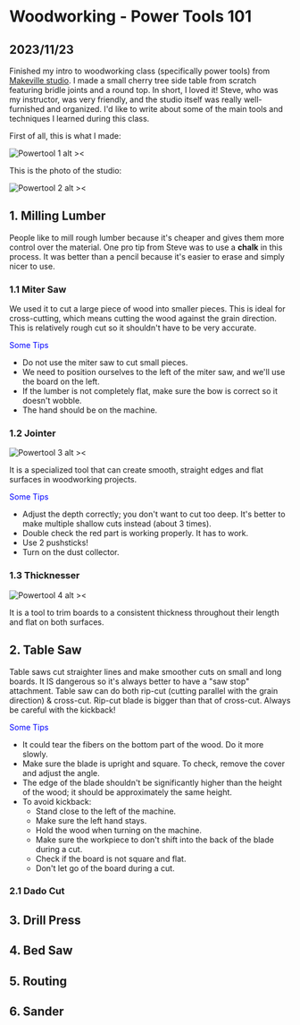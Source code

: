 # Woodworking - Power Tools 101
## 2023/11/23

Finished my intro to woodworking class (specifically power tools) from [Makeville studio](https://makeville.com). I made a small cherry tree side table from scratch featuring bridle joints and a round top. In short, I loved it! Steve, who was my instructor, was very friendly, and the studio itself was really well-furnished and organized. I'd like to write about some of the main tools and techniques I learned during this class.

First of all, this is what I made:

![Powertool 1 alt ><](https://github.com/jinnycho/jinnycho.github.io/blob/main/src/assets/photos/powertool1.png?raw=true)

This is the photo of the studio:

![Powertool 2 alt ><](https://github.com/jinnycho/jinnycho.github.io/blob/main/src/assets/photos/powertool2.png?raw=true)


## 1. Milling Lumber
People like to mill rough lumber because it's cheaper and gives them more control over the material. One pro tip from Steve was to use a **chalk** in this process. It was better than a pencil because it's easier to erase and simply nicer to use.

### 1.1 Miter Saw
We used it to cut a large piece of wood into smaller pieces. This is ideal for cross-cutting, which means cutting the wood against the grain direction. This is relatively rough cut so it shouldn't have to be very accurate.

<span style="color:blue">Some Tips</span>
- Do not use the miter saw to cut small pieces.
- We need to position ourselves to the left of the miter saw, and we'll use the board on the left.
- If the lumber is not completely flat, make sure the bow is correct so it doesn't wobble.
- The hand should be on the machine.


### 1.2 Jointer

![Powertool 3 alt ><](https://github.com/jinnycho/jinnycho.github.io/blob/main/src/assets/photos/powertool3.png?raw=true)

It is a specialized tool that can create smooth, straight edges and flat surfaces in woodworking projects.

<span style="color:blue">Some Tips</span>
- Adjust the depth correctly; you don't want to cut too deep. It's better to make multiple shallow cuts instead (about 3 times).
- Double check the red part is working properly. It has to work.
- Use 2 pushsticks!
- Turn on the dust collector.

### 1.3 Thicknesser

![Powertool 4 alt ><](https://github.com/jinnycho/jinnycho.github.io/blob/main/src/assets/photos/powertool4.png?raw=true)

It is a tool to trim boards to a consistent thickness throughout their length and flat on both surfaces.

## 2. Table Saw

Table saws cut straighter lines and make smoother cuts on small and long boards. It IS dangerous so it's always better to have a "saw stop" attachment. Table saw can do both rip-cut (cutting parallel with the grain direction) & cross-cut. Rip-cut blade is bigger than that of cross-cut. Always be careful with the kickback!

<span style="color:blue">Some Tips</span>
- It could tear the fibers on the bottom part of the wood. Do it more slowly.
- Make sure the blade is upright and square. To check, remove the cover and adjust the angle.
- The edge of the blade shouldn't be significantly higher than the height of the wood; it should be approximately the same height.
- To avoid kickback:
    - Stand close to the left of the machine.
    - Make sure the left hand stays. 
    - Hold the wood when turning on the machine.
    - Make sure the workpiece to don't shift into the back of the blade during a cut.
    - Check if the board is not square and flat.
    - Don't let go of the board during a cut.

### 2.1 Dado Cut

## 3. Drill Press

## 4. Bed Saw

## 5. Routing

## 6. Sander




